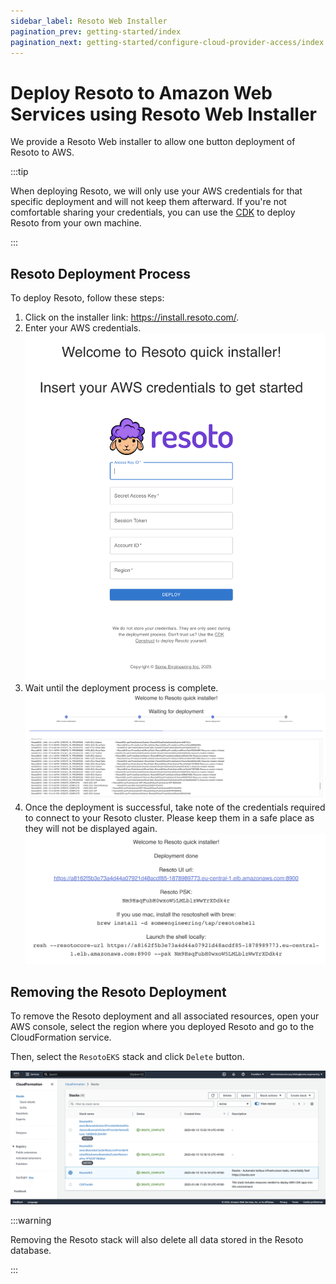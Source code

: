 ```yaml
---
sidebar_label: Resoto Web Installer
pagination_prev: getting-started/index
pagination_next: getting-started/configure-cloud-provider-access/index
---
```


# Deploy Resoto to Amazon Web Services using Resoto Web Installer

We provide a Resoto Web installer to allow one button deployment of Resoto to AWS.

:::tip

When deploying Resoto, we will only use your AWS credentials for that specific deployment and will not keep them afterward. If you're not comfortable sharing your credentials, you can use the [CDK](../02-cdk.md) to deploy Resoto from your own machine.

:::

## Resoto Deployment Process

To deploy Resoto, follow these steps:

1. Click on the installer link: https://install.resoto.com/.
2. Enter your AWS credentials. ![credentials-form](form.png)
3. Wait until the deployment process is complete. ![deployment log](deployment-log.png)
4. Once the deployment is successful, take note of the credentials required to connect to your Resoto cluster. Please keep them in a safe place as they will not be displayed again. ![psk](psk.png)

## Removing the Resoto Deployment

To remove the Resoto deployment and all associated resources, open your AWS console, select the region where you deployed Resoto and go to the CloudFormation service.

Then, select the `ResotoEKS` stack and click `Delete` button.

![console](console.png)

:::warning

Removing the Resoto stack will also delete all data stored in the Resoto database.

:::
